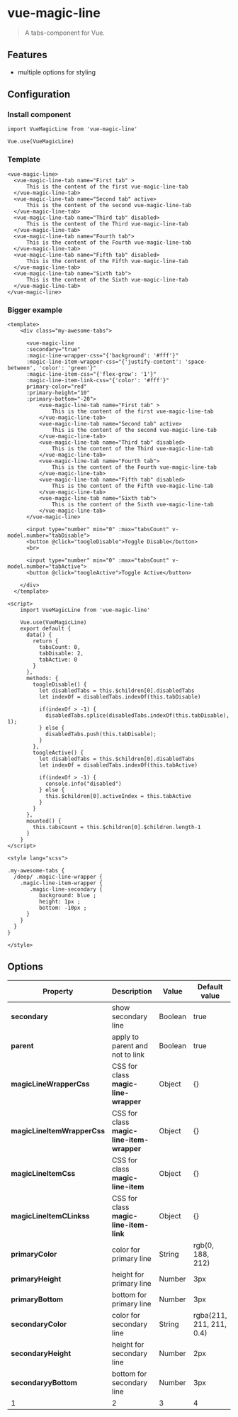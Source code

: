 # vue-magic-line

> A tabs-component for Vue.
 
## Features

- multiple options for styling



## Configuration


### Install component

``` 
import VueMagicLine from 'vue-magic-line'

Vue.use(VueMagicLine)
``` 


### Template

``` 
<vue-magic-line>
  <vue-magic-line-tab name="First tab" >
      This is the content of the first vue-magic-line-tab
  </vue-magic-line-tab>
  <vue-magic-line-tab name="Second tab" active>
      This is the content of the second vue-magic-line-tab
  </vue-magic-line-tab>
  <vue-magic-line-tab name="Third tab" disabled>
      This is the content of the Third vue-magic-line-tab
  </vue-magic-line-tab> 
  <vue-magic-line-tab name="Fourth tab">
      This is the content of the Fourth vue-magic-line-tab
  </vue-magic-line-tab>
  <vue-magic-line-tab name="Fifth tab" disabled>
      This is the content of the Fifth vue-magic-line-tab
  </vue-magic-line-tab>
  <vue-magic-line-tab name="Sixth tab">
      This is the content of the Sixth vue-magic-line-tab
  </vue-magic-line-tab> 
</vue-magic-line> 
``` 


### Bigger example

``` 
<template> 
    <div class="my-awesome-tabs">
      
      <vue-magic-line 
      :secondary="true" 
      :magic-line-wrapper-css="{'background': '#fff'}"  
      :magic-line-item-wrapper-css="{'justify-content': 'space-between', 'color': 'green'}"  
      :magic-line-item-css="{'flex-grow': '1'}"  
      :magic-line-item-link-css="{'color': '#fff'}"  
      primary-color="red" 
      :primary-height="10" 
      :primary-bottom="-20">
          <vue-magic-line-tab name="First tab" >
              This is the content of the first vue-magic-line-tab
          </vue-magic-line-tab>
          <vue-magic-line-tab name="Second tab" active>
              This is the content of the second vue-magic-line-tab
          </vue-magic-line-tab>
          <vue-magic-line-tab name="Third tab" disabled>
              This is the content of the Third vue-magic-line-tab
          </vue-magic-line-tab> 
          <vue-magic-line-tab name="Fourth tab">
              This is the content of the Fourth vue-magic-line-tab
          </vue-magic-line-tab>
          <vue-magic-line-tab name="Fifth tab" disabled>
              This is the content of the Fifth vue-magic-line-tab
          </vue-magic-line-tab>
          <vue-magic-line-tab name="Sixth tab">
              This is the content of the Sixth vue-magic-line-tab
          </vue-magic-line-tab> 
      </vue-magic-line> 

      <input type="number" min="0" :max="tabsCount" v-model.number="tabDisable">
      <button @click="toogleDisable">Toggle Disable</button>
      <br>

      <input type="number" min="0" :max="tabsCount" v-model.number="tabActive">
      <button @click="toogleActive">Toggle Active</button>

    </div>
  </template>

<script> 
    import VueMagicLine from 'vue-magic-line'

    Vue.use(VueMagicLine)
    export default {
      data() {
        return {
          tabsCount: 0,
          tabDisable: 2,
          tabActive: 0
        }
      },
      methods: {
        toogleDisable() {
          let disabledTabs = this.$children[0].disabledTabs
          let indexOf = disabledTabs.indexOf(this.tabDisable)

          if(indexOf > -1) {
            disabledTabs.splice(disabledTabs.indexOf(this.tabDisable), 1); 
          } else {
            disabledTabs.push(this.tabDisable); 
          }
        },
        toogleActive() {
          let disabledTabs = this.$children[0].disabledTabs
          let indexOf = disabledTabs.indexOf(this.tabActive)

          if(indexOf > -1) {
            console.info("disabled")
          } else {
            this.$children[0].activeIndex = this.tabActive
          }
        }
      },
      mounted() {
        this.tabsCount = this.$children[0].$children.length-1
      }
    }
</script>

<style lang="scss"> 

.my-awesome-tabs {
  /deep/ .magic-line-wrapper {
    .magic-line-item-wrapper { 
       .magic-line-secondary {
          background: blue ;
          height: 1px ;
          bottom: -10px ;
      }
    }
  } 
} 

</style>
``` 


## Options

Property | Description | Value | Default value
--- | --- | --- | ---
 **secondary** | show secondary line | Boolean | true
 **parent** | apply to parent and not to link | Boolean | true
 **magicLineWrapperCss** | CSS for  class **magic-line-wrapper**| Object | {}
 **magicLineItemWrapperCss** | CSS for  class **magic-line-item-wrapper**| Object | {}
 **magicLineItemCss** | CSS for  class **magic-line-item**| Object | {}
 **magicLineItemCLinkss** | CSS for  class **magic-line-item-link**| Object | {}
 **primaryColor** | color for primary line| String | rgb(0, 188, 212)
 **primaryHeight** | height for primary line| Number | 3px
 **primaryBottom** | bottom for primary line| Number | 3px
 **secondaryColor** | color for secondary line| String | rgba(211, 211, 211, 0.4)
 **secondaryHeight** | height for secondary line| Number | 2px
 **secondaryyBottom** | bottom for secondary line| Number | 3px
1 | 2 | 3 | 4
